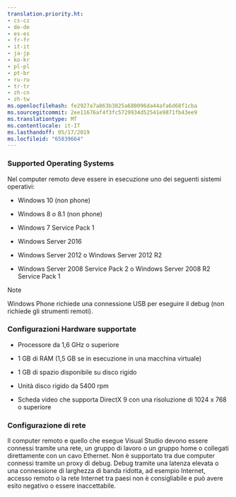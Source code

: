 ```yaml
---
translation.priority.ht:
- cs-cz
- de-de
- es-es
- fr-fr
- it-it
- ja-jp
- ko-kr
- pl-pl
- pt-br
- ru-ru
- tr-tr
- zh-cn
- zh-tw
ms.openlocfilehash: fe2927a7a863b3825a680096da44afa6d68f1cba
ms.sourcegitcommit: 2ee11676af4f3fc5729934d52541e9871fb43ee9
ms.translationtype: MT
ms.contentlocale: it-IT
ms.lasthandoff: 05/17/2019
ms.locfileid: "65839664"
---
```

### <a name="supported-operating-systems"></a>Supported Operating Systems  

Nel computer remoto deve essere in esecuzione uno dei seguenti sistemi operativi:  
  
- Windows 10 (non phone)
  
- Windows 8 o 8.1 (non phone)
  
- Windows 7 Service Pack 1  

- Windows Server 2016
  
- Windows Server 2012 o Windows Server 2012 R2  
  
- Windows Server 2008 Service Pack 2 o Windows Server 2008 R2 Service Pack 1

> [!NOTE]
> Windows Phone richiede una connessione USB per eseguire il debug (non richiede gli strumenti remoti).
  
### <a name="supported-hardware-configurations"></a>Configurazioni Hardware supportate  
  
- Processore da 1,6 GHz o superiore  
  
- 1 GB di RAM (1,5 GB se in esecuzione in una macchina virtuale)  
  
- 1 GB di spazio disponibile su disco rigido  
  
- Unità disco rigido da 5400 rpm  
  
- Scheda video che supporta DirectX 9 con una risoluzione di 1024 x 768 o superiore  
  
### <a name="network-configuration"></a>Configurazione di rete  

Il computer remoto e quello che esegue Visual Studio devono essere connessi tramite una rete, un gruppo di lavoro o un gruppo home o collegati direttamente con un cavo Ethernet. Non è supportato tra due computer connessi tramite un proxy di debug. Debug tramite una latenza elevata o una connessione di larghezza di banda ridotta, ad esempio Internet, accesso remoto o la rete Internet tra paesi non è consigliabile e può avere esito negativo o essere inaccettabile.